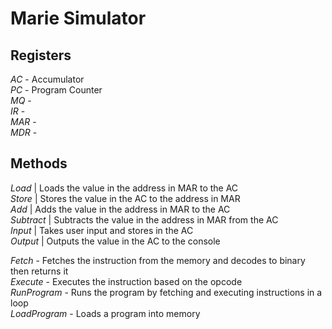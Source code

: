 # Marie Simulator #

## Registers ##

*AC* - Accumulator  
*PC* - Program Counter  
*MQ* -  
*IR* -  
*MAR* -  
*MDR* -  

## Methods ##

*Load* | Loads the value in the address in MAR to the AC  
*Store* | Stores the value in the AC to the address in MAR  
*Add* | Adds the value in the address in MAR to the AC  
*Subtract* | Subtracts the value in the address in MAR from the AC  
*Input* | Takes user input and stores in the AC  
*Output* | Outputs the value in the AC to the console  

*Fetch* - Fetches the instruction from the memory and decodes to binary then returns it  
*Execute* - Executes the instruction based on the opcode  
*RunProgram* - Runs the program by fetching and executing instructions in a loop  
*LoadProgram* - Loads a program into memory  

